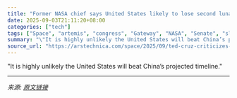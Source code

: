 ```yaml
---
title: "Former NASA chief says United States likely to lose second lunar space race"
date: 2025-09-03T21:11:20+08:00
categories: ["tech"]
tags: ["Space", "artemis", "congress", "Gateway", "NASA", "Senate", "sls rocket", "space"]
summary: "\"It is highly unlikely the United States will beat China’s projected timeline.\""
source_url: "https://arstechnica.com/space/2025/09/ted-cruz-criticizes-trump-plan-to-cancel-sls-and-lunar-gateway-as-folly/"
---
```


"It is highly unlikely the United States will beat China’s projected timeline."

---

*来源: [原文链接](https://arstechnica.com/space/2025/09/ted-cruz-criticizes-trump-plan-to-cancel-sls-and-lunar-gateway-as-folly/)*
